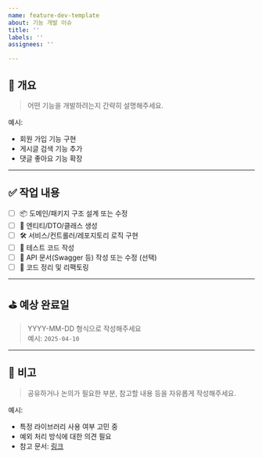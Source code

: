 ```yaml
---
name: feature-dev-template
about: 기능 개발 이슈
title: ''
labels: ''
assignees: ''

---
```


## 📌 개요

> 어떤 기능을 개발하려는지 간략히 설명해주세요.

예시:
- 회원 가입 기능 구현
- 게시글 검색 기능 추가
- 댓글 좋아요 기능 확장

---

## ✅ 작업 내용

- [ ] 📦 도메인/패키지 구조 설계 또는 수정
- [ ] 🧱 엔티티/DTO/클래스 생성
- [ ] 🛠 서비스/컨트롤러/레포지토리 로직 구현
- [ ] 🧪 테스트 코드 작성
- [ ] 📄 API 문서(Swagger 등) 작성 또는 수정 (선택)
- [ ] 🧹 코드 정리 및 리팩토링

---

## ⛳ 예상 완료일
> YYYY-MM-DD 형식으로 작성해주세요  
예시: `2025-04-10`

---

## 📝 비고

> 공유하거나 논의가 필요한 부분, 참고할 내용 등을 자유롭게 작성해주세요.

예시:
- 특정 라이브러리 사용 여부 고민 중
- 예외 처리 방식에 대한 의견 필요
- 참고 문서: [링크](https://example.com)